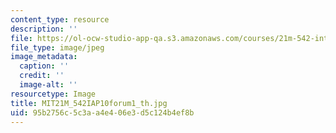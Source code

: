 ```yaml
---
content_type: resource
description: ''
file: https://ol-ocw-studio-app-qa.s3.amazonaws.com/courses/21m-542-interdisciplinary-approaches-to-musical-time-january-iap-2010/95b2756c5c3aa4e406e3d5c124b4ef8b_MIT21M_542IAP10forum1_th.jpg
file_type: image/jpeg
image_metadata:
  caption: ''
  credit: ''
  image-alt: ''
resourcetype: Image
title: MIT21M_542IAP10forum1_th.jpg
uid: 95b2756c-5c3a-a4e4-06e3-d5c124b4ef8b
---
```

